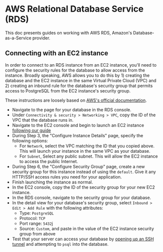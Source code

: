 # AWS Relational Database Service (RDS)

This doc presents guides on working with AWS RDS, Amazon's Database-as-a-Service provider.

## Connecting with an EC2 instance

In order to connect to an RDS instance from an EC2 instance, you'll need to configure the security rules for the database to allow access from the instance. Broadly speaking, AWS allows you to do this by 1) creating the database and the EC2 instance in the same Virtual Private Cloud (VPC) and 2) creating an inbound rule for the database's security group that permits access to PostgreSQL from the EC2 instance's security group.

These instructions are loosely based on [AWS's official documentation](https://docs.aws.amazon.com/AmazonRDS/latest/UserGuide/USER_VPC.Scenarios.html#USER_VPC.Scenario1).

- Navigate to the page for your database in the RDS console.
- Under `Connectivity & security > Networking > VPC`, copy the ID of the VPC that the database runs in.
- Navigate to the EC2 console and begin to launch an EC2 instance [following our guide](https://github.com/datamade/deploy-a-site/blob/master/Launch-a-new-EC2-Instance.md)
- During Step 3, the "Configure Instance Details" page, specify the following options:
    - For `Network`, select the VPC matching the ID that you copied above. This will launch your instance in the same VPC as your database.
    - For `Subnet`, Select any public subnet. This will allow the EC2 instance to access the public Internet.
- During Step 6, the "Configure Security Group" page, create a new security group for this instance instead of using the `default`. Give it any HTTP/SSH access rules you need for your application.
- Finish launching the instance as normal.
- In the EC2 console, copy the ID of the security group for your new EC2 instance.
- In the RDS console, navigate to the security group for your database.
- In the detail view for your database's security group, select `Inbound > Edit > Add Rule` with the following attributes:
    - Type: `PostgreSQL`
    - Protocol: `TCP`
    - Port range: `5432`j
    - Source: `Custom`, and paste in the value of the EC2 instance security group from above
- Test that your server can access your database by [opening up an SSH tunnel](/postgres/Interacting-with-a-remote-database.md) and attempting to `psql` into the database. 
